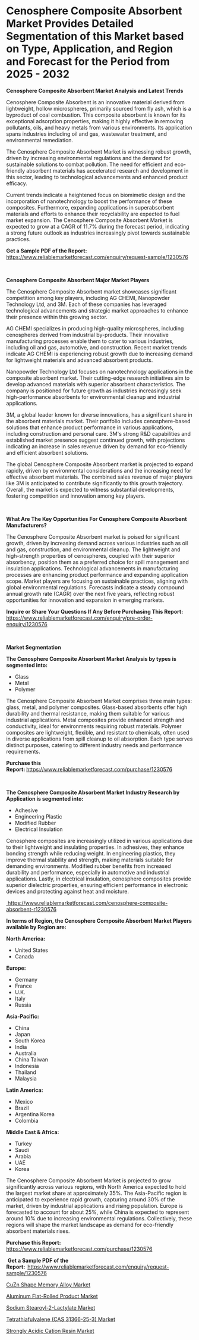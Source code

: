 <p><h1>Cenosphere Composite Absorbent Market Provides Detailed Segmentation of this Market based on Type, Application, and Region and Forecast for the Period from 2025 - 2032</h1></p><p><strong>Cenosphere Composite Absorbent Market Analysis and Latest Trends</strong></p>
<p><p>Cenosphere Composite Absorbent is an innovative material derived from lightweight, hollow microspheres, primarily sourced from fly ash, which is a byproduct of coal combustion. This composite absorbent is known for its exceptional adsorption properties, making it highly effective in removing pollutants, oils, and heavy metals from various environments. Its application spans industries including oil and gas, wastewater treatment, and environmental remediation.</p><p>The Cenosphere Composite Absorbent Market is witnessing robust growth, driven by increasing environmental regulations and the demand for sustainable solutions to combat pollution. The need for efficient and eco-friendly absorbent materials has accelerated research and development in this sector, leading to technological advancements and enhanced product efficacy. </p><p>Current trends indicate a heightened focus on biomimetic design and the incorporation of nanotechnology to boost the performance of these composites. Furthermore, expanding applications in superabsorbent materials and efforts to enhance their recyclability are expected to fuel market expansion. The Cenosphere Composite Absorbent Market is expected to grow at a CAGR of 11.7% during the forecast period, indicating a strong future outlook as industries increasingly pivot towards sustainable practices.</p></p>
<p><strong>Get a Sample PDF of the Report:&nbsp;</strong> <a href="https://www.reliablemarketforecast.com/enquiry/request-sample/1230576?utm_campaign=1893&utm_medium=2&utm_source=Github&utm_content=ia&utm_term=03042025&utm_id=cenosphere-composite-absorbent">https://www.reliablemarketforecast.com/enquiry/request-sample/1230576</a></p>
<p>&nbsp;</p>
<p><strong>Cenosphere Composite Absorbent Major Market Players</strong></p>
<p><p>The Cenosphere Composite Absorbent market showcases significant competition among key players, including AG CHEMI, Nanopowder Technology Ltd, and 3M. Each of these companies has leveraged technological advancements and strategic market approaches to enhance their presence within this growing sector.</p><p>AG CHEMI specializes in producing high-quality microspheres, including cenospheres derived from industrial by-products. Their innovative manufacturing processes enable them to cater to various industries, including oil and gas, automotive, and construction. Recent market trends indicate AG CHEMI is experiencing robust growth due to increasing demand for lightweight materials and advanced absorbent products.</p><p>Nanopowder Technology Ltd focuses on nanotechnology applications in the composite absorbent market. Their cutting-edge research initiatives aim to develop advanced materials with superior absorbent characteristics. The company is positioned for future growth as industries increasingly seek high-performance absorbents for environmental cleanup and industrial applications.</p><p>3M, a global leader known for diverse innovations, has a significant share in the absorbent materials market. Their portfolio includes cenosphere-based solutions that enhance product performance in various applications, including construction and personal care. 3M's strong R&D capabilities and established market presence suggest continued growth, with projections indicating an increase in sales revenue driven by demand for eco-friendly and efficient absorbent solutions.</p><p>The global Cenosphere Composite Absorbent market is projected to expand rapidly, driven by environmental considerations and the increasing need for effective absorbent materials. The combined sales revenue of major players like 3M is anticipated to contribute significantly to this growth trajectory. Overall, the market is expected to witness substantial developments, fostering competition and innovation among key players.</p></p>
<p>&nbsp;</p>
<p><strong>What Are The Key Opportunities For Cenosphere Composite Absorbent Manufacturers?</strong></p>
<p><p>The Cenosphere Composite Absorbent market is poised for significant growth, driven by increasing demand across various industries such as oil and gas, construction, and environmental cleanup. The lightweight and high-strength properties of cenospheres, coupled with their superior absorbency, position them as a preferred choice for spill management and insulation applications. Technological advancements in manufacturing processes are enhancing product performance and expanding application scope. Market players are focusing on sustainable practices, aligning with global environmental regulations. Forecasts indicate a steady compound annual growth rate (CAGR) over the next five years, reflecting robust opportunities for innovation and expansion in emerging markets.</p></p>
<p><strong>Inquire or Share Your Questions If Any Before Purchasing This Report:</strong> <a href="https://www.reliablemarketforecast.com/enquiry/pre-order-enquiry/1230576?utm_campaign=1893&utm_medium=2&utm_source=Github&utm_content=ia&utm_term=03042025&utm_id=cenosphere-composite-absorbent">https://www.reliablemarketforecast.com/enquiry/pre-order-enquiry/1230576</a></p>
<p>&nbsp;</p>
<p><strong>Market Segmentation</strong></p>
<p><strong>The Cenosphere Composite Absorbent Market Analysis by types is segmented into:</strong></p>
<p><ul><li>Glass</li><li>Metal</li><li>Polymer</li></ul></p>
<p><p>The Cenosphere Composite Absorbent Market comprises three main types: glass, metal, and polymer composites. Glass-based absorbents offer high durability and thermal resistance, making them suitable for various industrial applications. Metal composites provide enhanced strength and conductivity, ideal for environments requiring robust materials. Polymer composites are lightweight, flexible, and resistant to chemicals, often used in diverse applications from spill cleanup to oil absorption. Each type serves distinct purposes, catering to different industry needs and performance requirements.</p></p>
<p><strong>Purchase this Report:&nbsp;</strong><a href="https://www.reliablemarketforecast.com/purchase/1230576?utm_campaign=1893&utm_medium=2&utm_source=Github&utm_content=ia&utm_term=03042025&utm_id=cenosphere-composite-absorbent">https://www.reliablemarketforecast.com/purchase/1230576</a></p>
<p>&nbsp;</p>
<p><strong>The Cenosphere Composite Absorbent Market Industry Research by Application is segmented into:</strong></p>
<p><ul><li>Adhesive</li><li>Engineering Plastic</li><li>Modified Rubber</li><li>Electrical Insulation</li></ul></p>
<p><p>Cenosphere composites are increasingly utilized in various applications due to their lightweight and insulating properties. In adhesives, they enhance bonding strength while reducing weight. In engineering plastics, they improve thermal stability and strength, making materials suitable for demanding environments. Modified rubber benefits from increased durability and performance, especially in automotive and industrial applications. Lastly, in electrical insulation, cenosphere composites provide superior dielectric properties, ensuring efficient performance in electronic devices and protecting against heat and moisture.</p></p>
<p><a href="https://www.reliablemarketforecast.com/cenosphere-composite-absorbent-r1230576?utm_campaign=1893&utm_medium=2&utm_source=Github&utm_content=ia&utm_term=03042025&utm_id=cenosphere-composite-absorbent">&nbsp;https://www.reliablemarketforecast.com/cenosphere-composite-absorbent-r1230576</a></p>
<p><strong>In terms of Region, the Cenosphere Composite Absorbent Market Players available by Region are:</strong></p>
<p>
    <p> <strong> North America: </strong>
        <ul>
            <li>United States</li>
            <li>Canada</li>
        </ul>
        </p> 
    <p> <strong> Europe: </strong>
        <ul>
            <li>Germany</li>
            <li>France</li>
            <li>U.K.</li>
            <li>Italy</li>
            <li>Russia</li>
        </ul>
        </p> 
    <p> <strong> Asia-Pacific: </strong>
        <ul>
            <li>China</li>
            <li>Japan</li>
            <li>South Korea</li>
            <li>India</li>
            <li>Australia</li>
            <li>China Taiwan</li>
            <li>Indonesia</li>
            <li>Thailand</li>
            <li>Malaysia</li>
        </ul>
        </p> 
    <p> <strong> Latin America: </strong>
        <ul>
            <li>Mexico</li>
            <li>Brazil</li>
            <li>Argentina Korea</li>
            <li>Colombia</li>
        </ul>
        </p> 
    <p> <strong> Middle East & Africa: </strong>
        <ul>
            <li>Turkey</li>
            <li>Saudi</li>
            <li>Arabia</li>
            <li>UAE</li>
            <li>Korea</li>
        </ul>
    </p>
    </p>
<p><p>The Cenosphere Composite Absorbent Market is projected to grow significantly across various regions, with North America expected to hold the largest market share at approximately 35%. The Asia-Pacific region is anticipated to experience rapid growth, capturing around 30% of the market, driven by industrial applications and rising population. Europe is forecasted to account for about 25%, while China is expected to represent around 10% due to increasing environmental regulations. Collectively, these regions will shape the market landscape as demand for eco-friendly absorbent materials rises.</p></p>
<p><strong>Purchase this Report: </strong><a href="https://www.reliablemarketforecast.com/purchase/1230576?utm_campaign=1893&utm_medium=2&utm_source=Github&utm_content=ia&utm_term=03042025&utm_id=cenosphere-composite-absorbent">https://www.reliablemarketforecast.com/purchase/1230576</a></p>
<p>&nbsp;<strong>Get a Sample PDF of the Report:&nbsp;&nbsp;</strong><a href="https://www.reliablemarketforecast.com/enquiry/request-sample/1230576?utm_campaign=1893&utm_medium=2&utm_source=Github&utm_content=ia&utm_term=03042025&utm_id=cenosphere-composite-absorbent">https://www.reliablemarketforecast.com/enquiry/request-sample/1230576</a></p>
<p><strong></strong></p>
<p><p><a href="https://github.com/aertsfecto0h/Market-Research-Report-List-1/blob/main/cuzn-shape-memory-alloy-market.md?utm_campaign=1893&utm_medium=2&utm_source=Github&utm_content=ia&utm_term=03042025&utm_id=cenosphere-composite-absorbent">CuZn Shape Memory Alloy Market</a></p><p><a href="https://github.com/tyreinhssan/Market-Research-Report-List-1/blob/main/aluminum-flat-rolled-product-market.md?utm_campaign=1893&utm_medium=2&utm_source=Github&utm_content=ia&utm_term=03042025&utm_id=cenosphere-composite-absorbent">Aluminum Flat-Rolled Product Market</a></p><p><a href="https://github.com/barlevsebako/Market-Research-Report-List-1/blob/main/sodium-stearoyl-2-lactylate-market.md?utm_campaign=1893&utm_medium=2&utm_source=Github&utm_content=ia&utm_term=03042025&utm_id=cenosphere-composite-absorbent">Sodium Stearoyl-2-Lactylate Market</a></p><p><a href="https://github.com/luerabollevc/Market-Research-Report-List-1/blob/main/tetrathiafulvalene-cas-31366-25-3-market.md?utm_campaign=1893&utm_medium=2&utm_source=Github&utm_content=ia&utm_term=03042025&utm_id=cenosphere-composite-absorbent">Tetrathiafulvalene (CAS 31366-25-3) Market</a></p><p><a href="https://github.com/hiwatchucuy/Market-Research-Report-List-1/blob/main/strongly-acidic-cation-resin-market.md?utm_campaign=1893&utm_medium=2&utm_source=Github&utm_content=ia&utm_term=03042025&utm_id=cenosphere-composite-absorbent">Strongly Acidic Cation Resin Market</a></p></p>